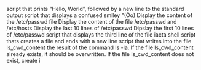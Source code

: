 script that prints “Hello, World”, followed by a new line to the standard output
script that displays a confused smiley "(Ôo)
Display the content of the /etc/passwd file
Display the content of the file /etc/passwd and /etc/hosts
Display the last 10 lines of /etc/passwd
Dipslay the first 10 lines of /etc/passwd
script that displays the third line of the file iacta
shell script thats creates a file and ends with a new line
script that writes into the file ls_cwd_content the result of the command ls -la. If the file ls_cwd_content already exists, it should be overwritten. If the file ls_cwd_content does not exist, create i
